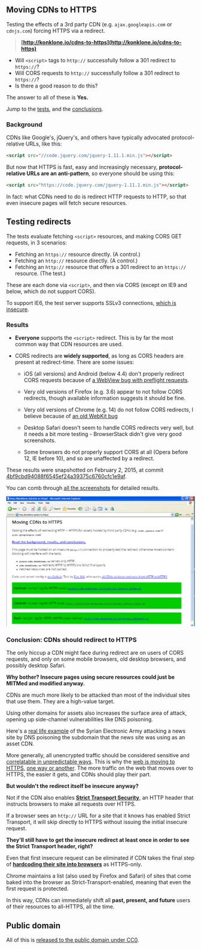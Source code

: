 ## Moving CDNs to HTTPS

Testing the effects of a 3rd party CDN (e.g. `ajax.googleapis.com` or `cdnjs.com`) forcing HTTPS via a redirect.

> **[http://konklone.io/cdns-to-https](http://konklone.io/cdns-to-https)**

* Will `<script>` tags to `http://` successfully follow a 301 redirect to `https://`?
* Will CORS requests to `http://` successfully follow a 301 redirect to `https://`?
* Is there a good reason to do this?

The answer to all of these is **Yes.**

Jump to the [tests](#testing-redirects), and the [conclusions](#conclusion-cdns-should-redirect-to-https).

### Background

CDNs like Google's, jQuery's, and others have typically advocated protocol-relative URLs, like this:

```html
<script src="//code.jquery.com/jquery-1.11.1.min.js"></script>
```

But now that HTTPS is fast, easy and increasingly necessary, **protocol-relative URLs are an anti-pattern**, so everyone should be using this:

```html
<script src="https://code.jquery.com/jquery-1.11.1.min.js"></script>
```

In fact: what CDNs need to do is redirect HTTP requests to HTTP, so that even insecure pages will fetch secure resources.

## Testing redirects

The tests evaluate fetching `<script>` resources, and making CORS GET requests, in 3 scenarios:

* Fetching an `https://` resource directly. (A control.)
* Fetching an `http://` resource directly. (A control.)
* Fetching an `http://` resource that offers a 301 redirect to an `https://` resource. (The test.)

These are each done via `<script>`, and then via CORS (except on IE9 and below, which do not support CORS).

To support IE6, the test server supports SSLv3 connections, [which is insecure](https://community.qualys.com/blogs/securitylabs/2014/10/15/ssl-3-is-dead-killed-by-the-poodle-attack).

### Results

* **Everyone** supports the `<script>` redirect. This is by far the most common way that CDN resources are used.

* CORS redirects are **widely supported**, as long as CORS headers are present at redirect-time. There are some issues:

  * iOS (all versions) and Android (below 4.4) don't properly redirect CORS requests because of [a WebView bug with preflight requests](http://stackoverflow.com/a/23013964/16075).

  * Very old versions of Firefox (e.g. 3.6) appear to not follow CORS redirects, though available information suggests it should be fine.

  * Very old versions of Chrome (e.g. 14) do not follow CORS redirects, I believe because of [an old WebKit bug](https://bugs.webkit.org/show_bug.cgi?id=57600.)

  * Desktop Safari doesn't seem to handle CORS redirects very well, but it needs a bit more testing - BrowserStack didn't give very good screenshots.

  * Some browsers do not properly support CORS at all (Opera before 12, IE before 10), and so are unaffected by a redirect.

These results were snapshotted on February 2, 2015, at commit [4bf9cbd94088f6545ef24a39375c6760cfc1e9af](https://github.com/konklone/cdns-to-https/commit/4bf9cbd94088f6545ef24a39375c6760cfc1e9af).

You can comb through [all the screenshots](result/) for detailed results.

![IE6 on Win XP SP3](results/ie6-winxp.png)

### Conclusion: CDNs should redirect to HTTPS

The only hiccup a CDN might face during redirect are on users of CORS requests, and only on some mobile browsers, old desktop browsers, and possibly desktop Safari.



**Why bother? Insecure pages using secure resources could just be MITMed and modified anyway.**

CDNs are much more likely to be attacked than most of the individual sites that use them. They are a high-value target.

Using other domains for assets also increases the surface area of attack, opening up side-channel vulnerabilities like DNS poisoning.

Here's a [real life example](http://www.theregister.co.uk/2014/11/27/syrian_electronic_army_hack_newspaper_sites/) of the Syrian Electronic Army attacking a news site by DNS poisoning the subdomain that the news site was using as an asset CDN.

More generally, all unencrypted traffic should be considered sensitive and [correlatable in unpredictable ways](https://www.propublica.org/article/spy-agencies-probe-angry-birds-and-other-apps-for-personal-data). This is why the [web is moving to HTTPS](https://w3ctag.github.io/web-https/), [one way or another](https://www.chromium.org/Home/chromium-security/marking-http-as-non-secure). The more traffic on the web that moves over to HTTPS, the easier it gets, and CDNs should play their part.

**But wouldn't the redirect itself be insecure anyway?**

Not if the CDN also enables **[Strict Transport Security](https://developer.mozilla.org/en-US/docs/Web/Security/HTTP_strict_transport_security)**, an HTTP header that instructs browsers to make all requests over HTTPS.

If a browser sees an `http://` URL for a site that it knows has enabled Strict Transport, it will skip directly to HTTPS without issuing the initial insecure request.

**They'll still have to get the insecure redirect at least once in order to see the Strict Transport header, right?**

Even that first insecure request can be eliminated if CDN takes the final step of **[hardcoding their site into browsers](https://hstspreload.appspot.com/)** as HTTPS-only.

Chrome maintains a list (also used by Firefox and Safari) of sites that come baked into the browser as Strict-Transport-enabled, meaning that even the first request is protected.

In this way, CDNs can immediately shift all **past, present, and future** users of their resources to all-HTTPS, all the time.

## Public domain

All of this is [released to the public domain under CC0](LICENSE.md).
